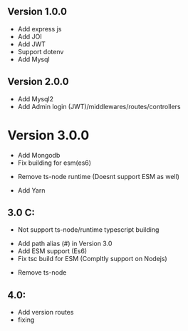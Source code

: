 ## Version 1.0.0

+ Add express js
+ Add JOI
+ Add JWT
+ Support dotenv
+ Add Mysql

## Version 2.0.0

+ Add Mysql2
+ Add Admin login (JWT)/middlewares/routes/controllers

# Version 3.0.0

+ Add Mongodb
+ Fix building for esm(es6)
- Remove ts-node runtime (Doesnt support ESM as well)
+ Add Yarn

## 3.0 C:
- Not support ts-node/runtime typescript building
+ Add path alias (#) in Version 3.0
+ Add ESM support (Es6)
+ Fix tsc build for ESM (Compltly support on Nodejs)
- Remove ts-node


## 4.0:
+ Add version routes
+ fixing
